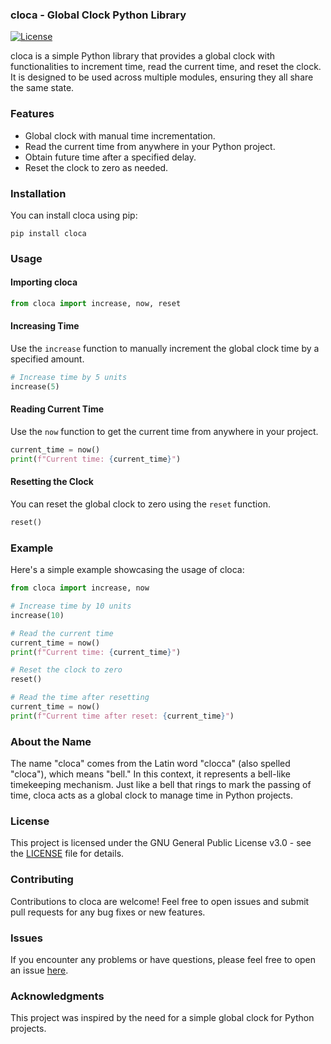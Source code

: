 ### cloca - Global Clock Python Library

[![License](https://img.shields.io/badge/license-GPL%203.0-blue.svg)](https://www.gnu.org/licenses/gpl-3.0.en.html)

cloca is a simple Python library that provides a global clock with functionalities to increment time, read the current time, and reset the clock. It is designed to be used across multiple modules, ensuring they all share the same state.

### Features

- Global clock with manual time incrementation.
- Read the current time from anywhere in your Python project.
- Obtain future time after a specified delay.
- Reset the clock to zero as needed.

### Installation

You can install cloca using pip:

```
pip install cloca
```

### Usage

#### Importing cloca

```python
from cloca import increase, now, reset
```

#### Increasing Time

Use the `increase` function to manually increment the global clock time by a specified amount.

```python
# Increase time by 5 units
increase(5)
```

#### Reading Current Time

Use the `now` function to get the current time from anywhere in your project.

```python
current_time = now()
print(f"Current time: {current_time}")
```

#### Resetting the Clock

You can reset the global clock to zero using the `reset` function.

```python
reset()
```

### Example

Here's a simple example showcasing the usage of cloca:

```python
from cloca import increase, now

# Increase time by 10 units
increase(10)

# Read the current time
current_time = now()
print(f"Current time: {current_time}")

# Reset the clock to zero
reset()

# Read the time after resetting
current_time = now()
print(f"Current time after reset: {current_time}")
```

### About the Name

The name "cloca" comes from the Latin word "clocca" (also spelled "cloca"), which means "bell." In this context, it represents a bell-like timekeeping mechanism. Just like a bell that rings to mark the passing of time, cloca acts as a global clock to manage time in Python projects.

### License

This project is licensed under the GNU General Public License v3.0 - see the [LICENSE](LICENSE) file for details.

### Contributing

Contributions to cloca are welcome! Feel free to open issues and submit pull requests for any bug fixes or new features.

### Issues

If you encounter any problems or have questions, please feel free to open an issue [here](https://github.com/ahmad-siavashi/cloca/issues).

### Acknowledgments

This project was inspired by the need for a simple global clock for Python projects.
